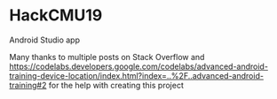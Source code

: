 # HackCMU19
Android Studio app


Many thanks to multiple posts on Stack Overflow  and https://codelabs.developers.google.com/codelabs/advanced-android-training-device-location/index.html?index=..%2F..advanced-android-training#2 for the help with creating this project
